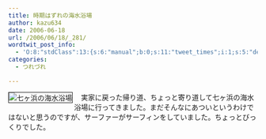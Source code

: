 ```yaml
---
title: 時期はずれの海水浴場
author: kazu634
date: 2006-06-18
url: /2006/06/18/_281/
wordtwit_post_info:
  - 'O:8:"stdClass":13:{s:6:"manual";b:0;s:11:"tweet_times";i:1;s:5:"delay";i:0;s:7:"enabled";i:1;s:10:"separation";s:2:"60";s:7:"version";s:3:"3.7";s:14:"tweet_template";b:0;s:6:"status";i:2;s:6:"result";a:0:{}s:13:"tweet_counter";i:2;s:13:"tweet_log_ids";a:1:{i:0;i:2407;}s:9:"hash_tags";a:0:{}s:8:"accounts";a:1:{i:0;s:7:"kazu634";}}'
categories:
  - つれづれ

---
```

<div class="section">
<p>
<a href="http://chizumado.jp/view?position_id=358086" onclick="__gaTracker('send', 'event', 'outbound-article', 'http://chizumado.jp/view?position_id=358086', '');" target="_blank"><img alt="七ヶ浜の海水浴場" align="left" src="http://chizumado.jp/RasterMap?position_id=358086" border="1" /></a>
</p></p> 
  
<p>
    　実家に戻った帰り道、ちょっと寄り道して七ヶ浜の海水浴場に行ってきました。まだそんなにあついというわけではないと思うのですが、サーファーがサーフィンをしていました。ちょっとびっくりでした。
</p>
</div>